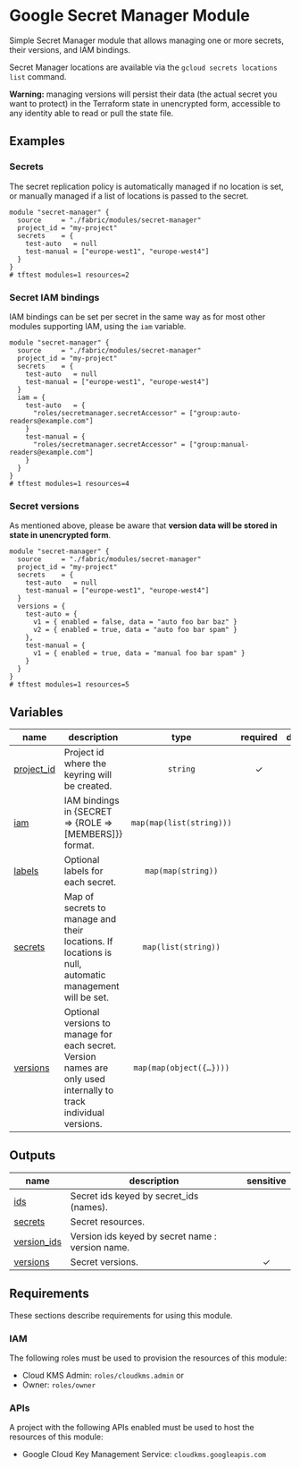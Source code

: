 # Google Secret Manager Module

Simple Secret Manager module that allows managing one or more secrets, their versions, and IAM bindings.

Secret Manager locations are available via the `gcloud secrets locations list` command.

**Warning:** managing versions will persist their data (the actual secret you want to protect) in the Terraform state in unencrypted form, accessible to any identity able to read or pull the state file.

## Examples

### Secrets

The secret replication policy is automatically managed if no location is set, or manually managed if a list of locations is passed to the secret.

```hcl
module "secret-manager" {
  source     = "./fabric/modules/secret-manager"
  project_id = "my-project"
  secrets    = {
    test-auto   = null
    test-manual = ["europe-west1", "europe-west4"]
  }
}
# tftest modules=1 resources=2
```

### Secret IAM bindings

IAM bindings can be set per secret in the same way as for most other modules supporting IAM, using the `iam` variable.

```hcl
module "secret-manager" {
  source     = "./fabric/modules/secret-manager"
  project_id = "my-project"
  secrets    = {
    test-auto   = null
    test-manual = ["europe-west1", "europe-west4"]
  }
  iam = {
    test-auto   = {
      "roles/secretmanager.secretAccessor" = ["group:auto-readers@example.com"]
    }
    test-manual = {
      "roles/secretmanager.secretAccessor" = ["group:manual-readers@example.com"]
    }
  }
}
# tftest modules=1 resources=4
```

### Secret versions

As mentioned above, please be aware that **version data will be stored in state in unencrypted form**.

```hcl
module "secret-manager" {
  source     = "./fabric/modules/secret-manager"
  project_id = "my-project"
  secrets    = {
    test-auto   = null
    test-manual = ["europe-west1", "europe-west4"]
  }
  versions = {
    test-auto = {
      v1 = { enabled = false, data = "auto foo bar baz" }
      v2 = { enabled = true, data = "auto foo bar spam" }
    },
    test-manual = {
      v1 = { enabled = true, data = "manual foo bar spam" }
    }
  }
}
# tftest modules=1 resources=5
```
<!-- BEGIN TFDOC -->

## Variables

| name | description | type | required | default |
|---|---|:---:|:---:|:---:|
| [project_id](variables.tf#L29) | Project id where the keyring will be created. | <code>string</code> | ✓ |  |
| [iam](variables.tf#L17) | IAM bindings in {SECRET => {ROLE => [MEMBERS]}} format. | <code>map&#40;map&#40;list&#40;string&#41;&#41;&#41;</code> |  | <code>&#123;&#125;</code> |
| [labels](variables.tf#L23) | Optional labels for each secret. | <code>map&#40;map&#40;string&#41;&#41;</code> |  | <code>&#123;&#125;</code> |
| [secrets](variables.tf#L34) | Map of secrets to manage and their locations. If locations is null, automatic management will be set. | <code>map&#40;list&#40;string&#41;&#41;</code> |  | <code>&#123;&#125;</code> |
| [versions](variables.tf#L40) | Optional versions to manage for each secret. Version names are only used internally to track individual versions. | <code title="map&#40;map&#40;object&#40;&#123;&#10;  enabled &#61; bool&#10;  data    &#61; string&#10;&#125;&#41;&#41;&#41;">map&#40;map&#40;object&#40;&#123;&#8230;&#125;&#41;&#41;&#41;</code> |  | <code>&#123;&#125;</code> |

## Outputs

| name | description | sensitive |
|---|---|:---:|
| [ids](outputs.tf#L17) | Secret ids keyed by secret_ids (names). |  |
| [secrets](outputs.tf#L24) | Secret resources. |  |
| [version_ids](outputs.tf#L29) | Version ids keyed by secret name : version name. |  |
| [versions](outputs.tf#L36) | Secret versions. | ✓ |

<!-- END TFDOC -->
## Requirements

These sections describe requirements for using this module.

### IAM

The following roles must be used to provision the resources of this module:

- Cloud KMS Admin: `roles/cloudkms.admin` or
- Owner: `roles/owner`

### APIs

A project with the following APIs enabled must be used to host the
resources of this module:

- Google Cloud Key Management Service: `cloudkms.googleapis.com`
